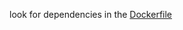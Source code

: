 look for dependencies in the [Dockerfile](https://github.com/alkut/yandex-backend-copy/blob/main/deploy/Dockerfile)
